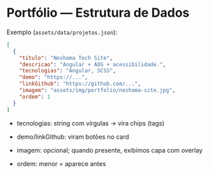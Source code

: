 # Portfólio — Estrutura de Dados

Exemplo (`assets/data/projetos.json`):

```json
[
  {
    "titulo": "Neshama Tech Site",
    "descricao": "Angular + AOS + acessibilidade.",
    "tecnologias": "Angular, SCSS",
    "demo": "https://...",
    "linkGithub": "https://github.com/...",
    "imagem": "assets/img/portfolio/neshama-site.jpg",
    "ordem": 1
  }
]
```

- tecnologias: string com vírgulas → vira chips (tags)

- demo/linkGithub: viram botões no card

- imagem: opcional; quando presente, exibimos capa com overlay

- ordem: menor = aparece antes
